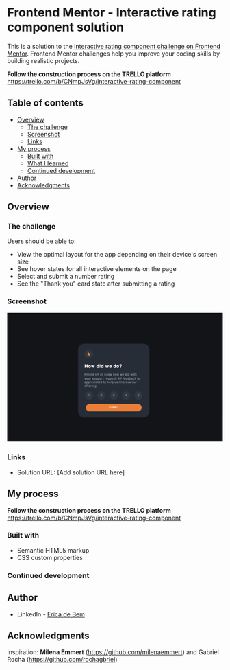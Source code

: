 # Frontend Mentor - Interactive rating component solution

This is a solution to the [Interactive rating component challenge on Frontend Mentor](https://www.frontendmentor.io/challenges/interactive-rating-component-koxpeBUmI). Frontend Mentor challenges help you improve your coding skills by building realistic projects. 

**Follow the construction process on the TRELLO platform** https://trello.com/b/CNmpJsVg/interactive-rating-component

## Table of contents

- [Overview](#overview)
  - [The challenge](#the-challenge)
  - [Screenshot](#screenshot)
  - [Links](#links)
- [My process](#my-process)
  - [Built with](#built-with)
  - [What I learned](#what-i-learned)
  - [Continued development](#continued-development)
- [Author](#author)
- [Acknowledgments](#acknowledgments)

## Overview

### The challenge

Users should be able to:

- View the optimal layout for the app depending on their device's screen size
- See hover states for all interactive elements on the page
- Select and submit a number rating
- See the "Thank you" card state after submitting a rating

### Screenshot

![](./screenshot.png)


### Links

- Solution URL: [Add solution URL here]

## My process
**Follow the construction process on the TRELLO platform** https://trello.com/b/CNmpJsVg/interactive-rating-component
### Built with

- Semantic HTML5 markup
- CSS custom properties


### Continued development

## Author

- LinkedIn - [Erica de Bem](https://www.linkedin.com/in/ericadebem/)

## Acknowledgments

inspiration: **Milena Emmert** (https://github.com/milenaemmert)
and Gabriel Rocha (https://github.com/rochagbriel)

